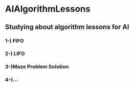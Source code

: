 # AIAlgorithmLessons
## Studying about algorithm lessons for AI
### 1-) FIFO
### 2-) LIFO
### 3-)Maze Problem Solution
### 4-)...
